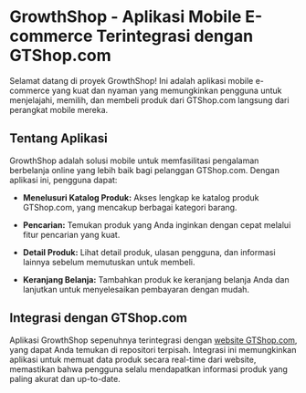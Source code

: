 # GrowthShop - Aplikasi Mobile E-commerce Terintegrasi dengan GTShop.com

Selamat datang di proyek GrowthShop! Ini adalah aplikasi mobile e-commerce yang kuat dan nyaman yang memungkinkan pengguna untuk menjelajahi, memilih, dan membeli produk dari GTShop.com langsung dari perangkat mobile mereka.

## Tentang Aplikasi

GrowthShop adalah solusi mobile untuk memfasilitasi pengalaman berbelanja online yang lebih baik bagi pelanggan GTShop.com. Dengan aplikasi ini, pengguna dapat:

- **Menelusuri Katalog Produk:** Akses lengkap ke katalog produk GTShop.com, yang mencakup berbagai kategori barang.

- **Pencarian:** Temukan produk yang Anda inginkan dengan cepat melalui fitur pencarian yang kuat.

- **Detail Produk:** Lihat detail produk, ulasan pengguna, dan informasi lainnya sebelum memutuskan untuk membeli.

- **Keranjang Belanja:** Tambahkan produk ke keranjang belanja Anda dan lanjutkan untuk menyelesaikan pembayaran dengan mudah.

## Integrasi dengan GTShop.com

Aplikasi GrowthShop sepenuhnya terintegrasi dengan [website GTShop.com]([https://github.com/username/GTShop-Web](https://github.com/BUNTALANCODING/WEB-HTML-GTShops.com)), yang dapat Anda temukan di repositori terpisah. Integrasi ini memungkinkan aplikasi untuk memuat data produk secara real-time dari website, memastikan bahwa pengguna selalu mendapatkan informasi produk yang paling akurat dan up-to-date.
